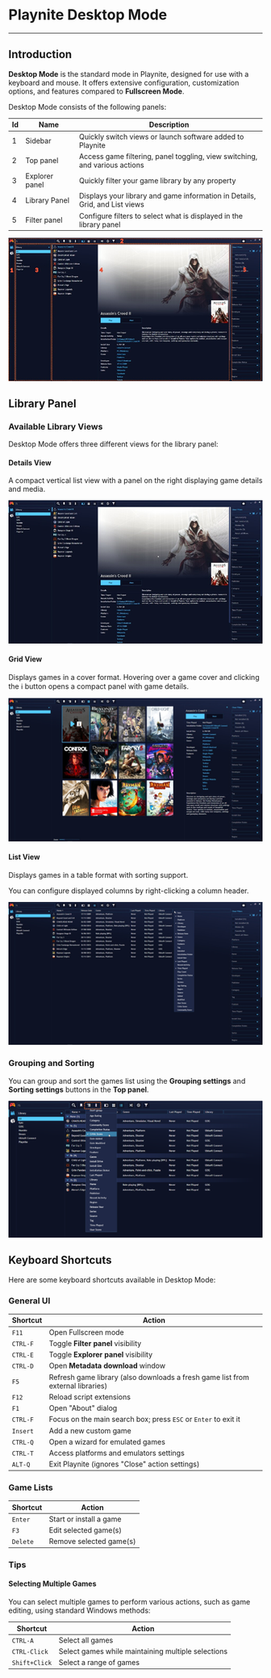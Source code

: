 # Playnite Desktop Mode

---------------------

## Introduction

**Desktop Mode** is the standard mode in Playnite, designed for use with a keyboard and mouse. It offers extensive configuration, customization options, and features compared to **Fullscreen Mode**.

Desktop Mode consists of the following panels:

| Id  | Name                             | Description                                                                 |
| --- | -------------------------------- | --------------------------------------------------------------------------- |
| 1   | Sidebar                          | Quickly switch views or launch software added to Playnite                   |
| 2   | Top panel                        | Access game filtering, panel toggling, view switching, and various actions  |
| 3   | Explorer panel                   | Quickly filter your game library by any property                            |
| 4   | Library Panel | Displays your library and game information in Details, Grid, and List views |
| 5   | Filter panel                     | Configure filters to select what is displayed in the library panel          |

![UI](images/playniteDesktopMode_UI.jpg)

## Library Panel

### Available Library Views

Desktop Mode offers three different views for the library panel:

#### Details View

A compact vertical list view with a panel on the right displaying game details and media.

![Details View](images/playniteDesktopMode_DetailsView.jpg)

#### Grid View

Displays games in a cover format. Hovering over a game cover and clicking the ℹ️ button opens a compact panel with game details.

![Grid View](images/playniteDesktopMode_GridView.jpg)

#### List View

Displays games in a table format with sorting support.

You can configure displayed columns by right-clicking a column header.

![List View](images/playniteDesktopMode_ListView.jpg)

### Grouping and Sorting

You can group and sort the games list using the **Grouping settings** and **Sorting settings** buttons in the **Top panel**.

![Grouping and Sorting](images/playniteDesktopMode_GroupingSorting.png)

## Keyboard Shortcuts

Here are some keyboard shortcuts available in Desktop Mode:

### General UI

| Shortcut | Action                                                                          |
| -------- | ------------------------------------------------------------------------------- |
| `F11`    | Open Fullscreen mode                                                            |
| `CTRL-F` | Toggle **Filter panel** visibility                                              |
| `CTRL-E` | Toggle **Explorer panel** visibility                                            |
| `CTRL-D` | Open **Metadata download** window                                               |
| `F5`     | Refresh game library (also downloads a fresh game list from external libraries) |
| `F12`    | Reload script extensions                                                        |
| `F1`     | Open "About" dialog                                                             |
| `CTRL-F` | Focus on the main search box; press `ESC` or `Enter` to exit it                 |
| `Insert` | Add a new custom game                                                           |
| `CTRL-Q` | Open a wizard for emulated games                                                |
| `CTRL-T` | Access platforms and emulators settings                                         |
| `ALT-Q`  | Exit Playnite (ignores "Close" action settings)                                 |

### Game Lists

| Shortcut | Action                  |
| -------- | ----------------------- |
| `Enter`  | Start or install a game |
| `F3`     | Edit selected game(s)   |
| `Delete` | Remove selected game(s) |

### Tips

#### Selecting Multiple Games

You can select multiple games to perform various actions, such as game editing, using standard Windows methods:

| Shortcut      | Action                                             |
| ------------- | -------------------------------------------------- |
| `CTRL-A`      | Select all games                                   |
| `CTRL-Click`  | Select games while maintaining multiple selections |
| `Shift+Click` | Select a range of games                            |
